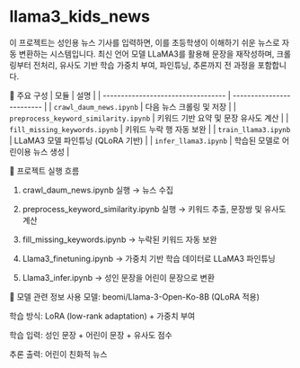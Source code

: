 # llama3_kids_news
이 프로젝트는 성인용 뉴스 기사를 입력하면, 이를 초등학생이 이해하기 쉬운 뉴스로 자동 변환하는 시스템입니다.
최신 언어 모델 LLaMA3를 활용해 문장을 재작성하며, 크롤링부터 전처리, 유사도 기반 학습 가중치 부여, 파인튜닝, 추론까지 전 과정을 포함합니다.

🧩 주요 구성
| 모듈                                 | 설명                        |
| ---------------------------------- | ------------------------- |
| `crawl_daum_news.ipynb`               | 다음 뉴스 크롤링 및 저장            |
| `preprocess_keyword_similarity.ipynb` | 키워드 기반 요약 및 문장 유사도 계산     |
| `fill_missing_keywords.ipynb`         | 키워드 누락 행 자동 보완            |
| `train_llama3.ipynb`                  | LLaMA3 모델 파인튜닝 (QLoRA 기반) |
| `infer_llama3.ipynb`                  | 학습된 모델로 어린이용 뉴스 생성        |


🚀 프로젝트 실행 흐름
1. crawl_daum_news.ipynb 실행 → 뉴스 수집

2. preprocess_keyword_similarity.ipynb 실행 → 키워드 추출, 문장쌍 및 유사도 계산

3. fill_missing_keywords.ipynb → 누락된 키워드 자동 보완

4. Llama3_finetuning.ipynb → 가중치 기반 학습 데이터로 LLaMA3 파인튜닝

5. Llama3_infer.ipynb → 성인 문장을 어린이 문장으로 변환


🧠 모델 관련 정보
사용 모델: beomi/Llama-3-Open-Ko-8B (QLoRA 적용)

학습 방식: LoRA (low-rank adaptation) + 가중치 부여

학습 입력: 성인 문장 + 어린이 문장 + 유사도 점수

추론 출력: 어린이 친화적 뉴스
